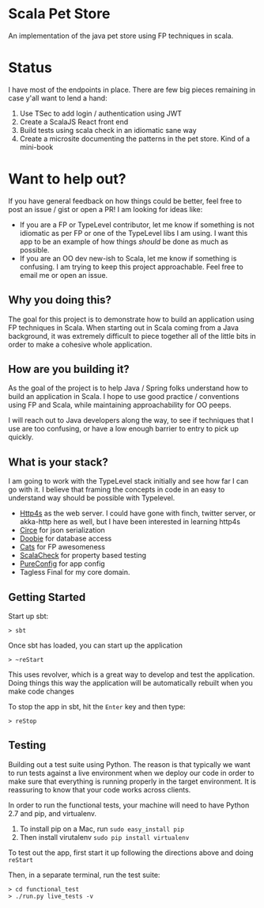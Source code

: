 # Scala Pet Store
An implementation of the java pet store using FP techniques in scala.

# Status
I have most of the endpoints in place.  There are few big pieces remaining in case y'all want to lend a hand:

1. Use TSec to add login / authentication using JWT
2. Create a ScalaJS React front end
3. Build tests using scala check in an idiomatic sane way
4. Create a microsite documenting the patterns in the pet store.  Kind of a mini-book

# Want to help out?
If you have general feedback on how things could be better, feel free to post an issue / gist or
open a PR!  I am looking for ideas like:

* If you are a FP or TypeLevel contributor, let me know if something is not idiomatic as per FP or one
of the TypeLevel libs I am using.  I want this app to be an example of how things _should_ be done as
much as possible.
* If you are an OO dev new-ish to Scala, let me know if something is confusing.  I am trying to keep this
project approachable.  Feel free to email me or open an issue.

## Why you doing this?
The goal for this project is to demonstrate how to build an application using FP techniques in Scala.
When starting out in Scala coming from a Java background, it was extremely difficult to piece together all of the little
bits in order to make a cohesive whole application.

## How are you building it?
As the goal of the project is to help Java / Spring folks understand how to build an application in Scala.  I hope
to use good practice / conventions using FP and Scala, while maintaining approachability for OO peeps.

I will reach out to Java developers along the way, to see if techniques that I use are too confusing, or have a low
enough barrier to entry to pick up quickly.

## What is your stack?
I am going to work with the TypeLevel stack initially and see how far I can go with it.  I believe that framing the
concepts in code in an easy to understand way should be possible with Typelevel.

- [Http4s](http://http4s.org/) as the web server.  I could have gone with finch, twitter server, or akka-http here as well, but I have been
interested in learning http4s
- [Circe](https://circe.github.io/circe/) for json serialization
- [Doobie](https://github.com/tpolecat/doobie) for database access
- [Cats](https://typelevel.org/cats/) for FP awesomeness
- [ScalaCheck](https://www.scalacheck.org/) for property based testing
- [PureConfig](https://pureconfig.github.io/docs/) for app config
- Tagless Final for my core domain.

## Getting Started

Start up sbt:

```
> sbt
```

Once sbt has loaded, you can start up the application

```
> ~reStart
```

This uses revolver, which is a great way to develop and test the application.  Doing things this way the application
will be automatically rebuilt when you make code changes

To stop the app in sbt, hit the `Enter` key and then type:

```
> reStop
```

## Testing
Building out a test suite using Python.  The reason is that typically we want to run tests against a live environment
when we deploy our code in order to make sure that everything is running properly in the target environment.  It
is reassuring to know that your code works across clients.

In order to run the functional tests, your machine will need to have Python 2.7 and pip, and virtualenv.

1. To install pip on a Mac, run `sudo easy_install pip`
2. Then install virutalenv `sudo pip install virtualenv`

To test out the app, first start it up following the directions above and doing `reStart`

Then, in a separate terminal, run the test suite:

```
> cd functional_test
> ./run.py live_tests -v
```




